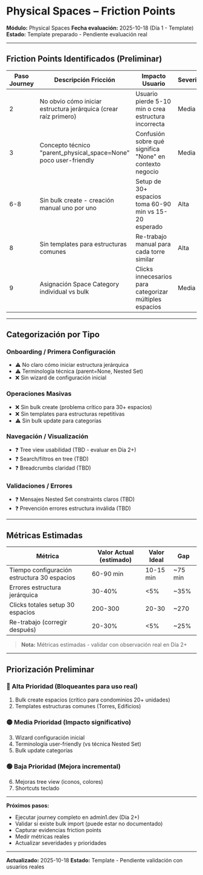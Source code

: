 # Physical Spaces – Friction Points

**Módulo:** Physical Spaces
**Fecha evaluación:** 2025-10-18 (Día 1 - Template)
**Estado:** Template preparado - Pendiente evaluación real

---

## Friction Points Identificados (Preliminar)

| Paso Journey | Descripción Fricción | Impacto Usuario | Severidad | Evidencia | Sugerencia Rápida |
|--------------|---------------------|----------------|-----------|-----------|-------------------|
| 2 | No obvio cómo iniciar estructura jerárquica (crear raíz primero) | Usuario pierde 5-10 min o crea estructura incorrecta | Media | (TBD - capturar Día 2+) | Wizard inicial "Configurar Estructura" |
| 3 | Concepto técnico "parent_physical_space=None" poco user-friendly | Confusión sobre qué significa "None" en contexto negocio | Media | (TBD) | Help text: "Dejar vacío para crear nivel raíz" |
| 6-8 | Sin bulk create - creación manual uno por uno | Setup de 30+ espacios toma 60-90 min vs 15-20 esperado | Alta | (TBD) | Implementar bulk import desde Excel/CSV |
| 8 | Sin templates para estructuras comunes | Re-trabajo manual para cada torre similar | Alta | (TBD) | Templates: "Torre N pisos M deptos" |
| 9 | Asignación Space Category individual vs bulk | Clicks innecesarios para categorizar múltiples espacios | Media | (TBD) | Bulk update categorías |

---

## Categorización por Tipo

### Onboarding / Primera Configuración
- ⚠️ No claro cómo iniciar estructura jerárquica
- ⚠️ Terminología técnica (parent=None, Nested Set)
- ❌ Sin wizard de configuración inicial

### Operaciones Masivas
- ❌ Sin bulk create (problema crítico para 30+ espacios)
- ❌ Sin templates para estructuras repetitivas
- ⚠️ Sin bulk update para categorías

### Navegación / Visualización
- ❓ Tree view usabilidad (TBD - evaluar en Día 2+)
- ❓ Search/filtros en tree (TBD)
- ❓ Breadcrumbs claridad (TBD)

### Validaciones / Errores
- ❓ Mensajes Nested Set constraints claros (TBD)
- ❓ Prevención errores estructura inválida (TBD)

---

## Métricas Estimadas

| Métrica | Valor Actual (estimado) | Valor Ideal | Gap |
|---------|------------------------|-------------|-----|
| Tiempo configuración estructura 30 espacios | 60-90 min | 10-15 min | ~75 min |
| Errores estructura jerárquica | 30-40% | <5% | ~35% |
| Clicks totales setup 30 espacios | 200-300 | 20-30 | ~270 |
| Re-trabajo (corregir después) | 20-30% | <5% | ~25% |

> **Nota:** Métricas estimadas - validar con observación real en Día 2+

---

## Priorización Preliminar

### 🔴 Alta Prioridad (Bloqueantes para uso real)
1. Bulk create espacios (crítico para condominios 20+ unidades)
2. Templates estructuras comunes (Torres, Edificios)

### 🟡 Media Prioridad (Impacto significativo)
3. Wizard configuración inicial
4. Terminología user-friendly (vs técnica Nested Set)
5. Bulk update categorías

### 🟢 Baja Prioridad (Mejora incremental)
6. Mejoras tree view (iconos, colores)
7. Shortcuts teclado

---

**Próximos pasos:**
- Ejecutar journey completo en admin1.dev (Día 2+)
- Validar si existe bulk import (puede estar no documentado)
- Capturar evidencias friction points
- Medir métricas reales
- Actualizar severidades y prioridades

---

**Actualizado:** 2025-10-18
**Estado:** Template - Pendiente validación con usuarios reales
